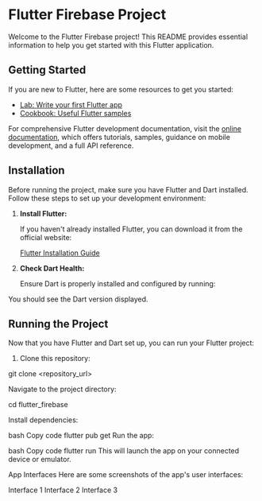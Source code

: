 # Flutter Firebase Project

Welcome to the Flutter Firebase project! This README provides essential information to help you get started with this Flutter application.

## Getting Started

If you are new to Flutter, here are some resources to get you started:

- [Lab: Write your first Flutter app](https://docs.flutter.dev/get-started/codelab)
- [Cookbook: Useful Flutter samples](https://docs.flutter.dev/cookbook)

For comprehensive Flutter development documentation, visit the [online documentation](https://docs.flutter.dev/), which offers tutorials, samples, guidance on mobile development, and a full API reference.

## Installation

Before running the project, make sure you have Flutter and Dart installed. Follow these steps to set up your development environment:

1. **Install Flutter:**

   If you haven't already installed Flutter, you can download it from the official website:

   [Flutter Installation Guide](https://flutter.dev/docs/get-started/install)

2. **Check Dart Health:**

   Ensure Dart is properly installed and configured by running:


You should see the Dart version displayed.

## Running the Project

Now that you have Flutter and Dart set up, you can run your Flutter project:

1. Clone this repository:

git clone <repository_url>

Navigate to the project directory:

cd flutter_firebase

Install dependencies:

bash
Copy code
flutter pub get
Run the app:

bash
Copy code
flutter run
This will launch the app on your connected device or emulator.

App Interfaces
Here are some screenshots of the app's user interfaces:

Interface 1
Interface 2
Interface 3
